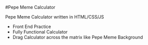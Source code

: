 #Pepe Meme Calculator

Pepe Meme Calculator written in HTML/CSS/JS

* Front End Practice
* Fully Functional Calculator
* Drag Calculator across the matrix like Pepe Meme Background


